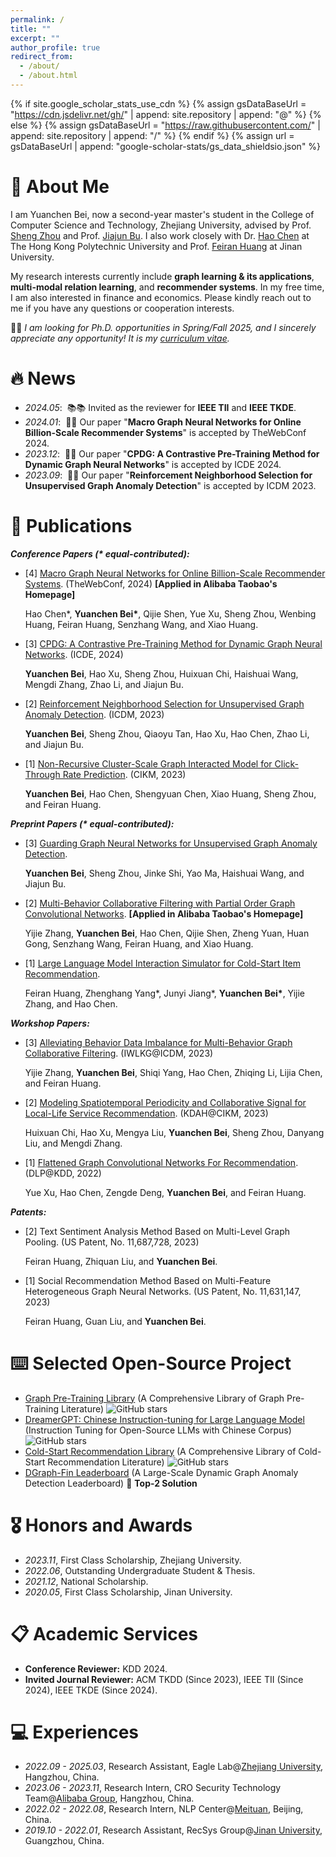 ```yaml
---
permalink: /
title: ""
excerpt: ""
author_profile: true
redirect_from: 
  - /about/
  - /about.html
---
```


{% if site.google_scholar_stats_use_cdn %}
{% assign gsDataBaseUrl = "https://cdn.jsdelivr.net/gh/" | append: site.repository | append: "@" %}
{% else %}
{% assign gsDataBaseUrl = "https://raw.githubusercontent.com/" | append: site.repository | append: "/" %}
{% endif %}
{% assign url = gsDataBaseUrl | append: "google-scholar-stats/gs_data_shieldsio.json" %}

<span class='anchor' id='about-me'></span>

# 👋 About Me
I am Yuanchen Bei, now a second-year master's student in the College of Computer Science and Technology, Zhejiang University, advised by Prof. [Sheng Zhou](https://scholar.google.com/citations?user=Ss76nMwAAAAJ&hl=zh-CN&oi=ao) and Prof. [Jiajun Bu](https://scholar.google.com/citations?user=OgZP2okAAAAJ&hl=zh-CN&oi=ao). I also work closely with Dr. [Hao Chen](https://scholar.google.com/citations?user=7oeLWT0AAAAJ&hl=zh-CN&oi=ao) at The Hong Kong Polytechnic University and Prof. [Feiran Huang](https://scholar.google.com/citations?user=of1vcxsAAAAJ&hl=zh-CN&oi=ao) at Jinan University.


My research interests currently include **graph learning & its applications**, **multi-modal relation learning**, and **recommender systems**. In my free time, I am also interested in finance and economics. Please kindly reach out to me if you have any questions or cooperation interests.

👨‍💻‍ *I am looking for Ph.D. opportunities in Spring/Fall 2025, and I sincerely appreciate any opportunity! It is my [curriculum vitae](https://github.com/YuanchenBei/yuanchenbei.github.io/blob/main/cv/resume_yuanchen.pdf).*


<span class='anchor' id='-news'></span>

# 🔥 News
- *2024.05*: &nbsp;📚📚 Invited as the reviewer for **IEEE TII** and **IEEE TKDE**.
- *2024.01*: &nbsp;🎉🎉 Our paper "**Macro Graph Neural Networks for Online Billion-Scale Recommender Systems**" is accepted by TheWebConf 2024.
- *2023.12*: &nbsp;🎉🎉 Our paper "**CPDG: A Contrastive Pre-Training Method for Dynamic Graph Neural Networks**" is accepted by ICDE 2024.
- *2023.09*: &nbsp;🎉🎉 Our paper "**Reinforcement Neighborhood Selection for Unsupervised Graph Anomaly Detection**" is accepted by ICDM 2023.


<span class='anchor' id='-publications'></span>

# 📝 Publications 

***Conference Papers (\* equal-contributed):***

- [4] [Macro Graph Neural Networks for Online Billion-Scale Recommender Systems](https://arxiv.org/pdf/2401.14939.pdf). (TheWebConf, 2024) **[Applied in Alibaba Taobao's Homepage]**

  Hao Chen\*, **Yuanchen Bei\***, Qijie Shen, Yue Xu, Sheng Zhou, Wenbing Huang, Feiran Huang, Senzhang Wang, and Xiao Huang.

- [3] [CPDG: A Contrastive Pre-Training Method for Dynamic Graph Neural Networks](https://arxiv.org/pdf/2307.02813.pdf). (ICDE, 2024)
  
  **Yuanchen Bei**, Hao Xu, Sheng Zhou, Huixuan Chi, Haishuai Wang, Mengdi Zhang, Zhao Li, and Jiajun Bu.

- [2] [Reinforcement Neighborhood Selection for Unsupervised Graph Anomaly Detection](https://ieeexplore.ieee.org/abstract/document/10415759). (ICDM, 2023)

  **Yuanchen Bei**, Sheng Zhou, Qiaoyu Tan, Hao Xu, Hao Chen, Zhao Li, and Jiajun Bu.
  
- [1] [Non-Recursive Cluster-Scale Graph Interacted Model for Click-Through Rate Prediction](https://dl.acm.org/doi/10.1145/3583780.3615180). (CIKM, 2023)
  
  **Yuanchen Bei**, Hao Chen, Shengyuan Chen, Xiao Huang, Sheng Zhou, and Feiran Huang.


***Preprint Papers (\* equal-contributed):***
- [3] [Guarding Graph Neural Networks for Unsupervised Graph Anomaly Detection](https://arxiv.org/pdf/2404.16366).

  **Yuanchen Bei**, Sheng Zhou, Jinke Shi, Yao Ma, Haishuai Wang, and Jiajun Bu.

- [2] [Multi-Behavior Collaborative Filtering with Partial Order Graph Convolutional Networks](https://arxiv.org/pdf/2402.07659.pdf). **[Applied in Alibaba Taobao's Homepage]**

  Yijie Zhang, **Yuanchen Bei**, Hao Chen, Qijie Shen, Zheng Yuan, Huan Gong, Senzhang Wang, Feiran Huang, and Xiao Huang.

- [1] [Large Language Model Interaction Simulator for Cold-Start Item Recommendation](https://arxiv.org/pdf/2402.09176.pdf).

  Feiran Huang, Zhenghang Yang\*, Junyi Jiang\*, **Yuanchen Bei\***, Yijie Zhang, and Hao Chen.

***Workshop Papers:***
- [3] [Alleviating Behavior Data Imbalance for Multi-Behavior Graph Collaborative Filtering](https://ieeexplore.ieee.org/abstract/document/10411514). (IWLKG@ICDM, 2023)

  Yijie Zhang, **Yuanchen Bei**, Shiqi Yang, Hao Chen, Zhiqing Li, Lijia Chen, and Feiran Huang.

- [2] [Modeling Spatiotemporal Periodicity and Collaborative Signal for Local-Life Service Recommendation](https://arxiv.org/pdf/2309.12565.pdf). (KDAH@CIKM, 2023)

  Huixuan Chi, Hao Xu, Mengya Liu, **Yuanchen Bei**, Sheng Zhou, Danyang Liu, and Mengdi Zhang.

- [1] [Flattened Graph Convolutional Networks For Recommendation](https://arxiv.org/pdf/2210.07769.pdf). (DLP@KDD, 2022)

  Yue Xu, Hao Chen, Zengde Deng, **Yuanchen Bei**, and Feiran Huang.

***Patents:***

- [2] Text Sentiment Analysis Method Based on Multi-Level Graph Pooling. (US Patent, No. 11,687,728, 2023)

  Feiran Huang, Zhiquan Liu, and **Yuanchen Bei**.

- [1] Social Recommendation Method Based on Multi-Feature Heterogeneous Graph Neural Networks. (US Patent, No. 11,631,147, 2023)

  Feiran Huang, Guan Liu, and **Yuanchen Bei**.

# ⌨️ Selected Open-Source Project
- [Graph Pre-Training Library](https://github.com/YuanchenBei/Awesome-Pretraining-for-Graph-Neural-Networks) (A Comprehensive Library of Graph Pre-Training Literature) ![GitHub stars](https://img.shields.io/github/stars/YuanchenBei/Awesome-Pretraining-for-Graph-Neural-Networks) 
- [DreamerGPT: Chinese Instruction-tuning for Large Language Model](https://github.com/DreamerGPT/DreamerGPT) (Instruction Tuning for Open-Source LLMs with Chinese Corpus) ![GitHub stars](https://img.shields.io/github/stars/DreamerGPT/DreamerGPT) 
- [Cold-Start Recommendation Library](https://github.com/YuanchenBei/Awesome-Cold-Start-Recommendation) (A Comprehensive Library of Cold-Start Recommendation Literature) ![GitHub stars](https://img.shields.io/github/stars/YuanchenBei/Awesome-Cold-Start-Recommendation)
- [DGraph-Fin Leaderboard](https://dgraph.xinye.com/leaderboards/dgraphfin) (A Large-Scale Dynamic Graph Anomaly Detection Leaderboard) 🥈 **Top-2 Solution**


<span class='anchor' id='-honors-and-awards'></span>

# 🎖 Honors and Awards
- *2023.11*, First Class Scholarship, Zhejiang University.
- *2022.06*, Outstanding Undergraduate Student & Thesis.
- *2021.12*, National Scholarship.
- *2020.05*, First Class Scholarship, Jinan University.


<span class='anchor' id='-educations'></span>

<!--# 📖 Educations-->
<!-- - *2022.09 - 2025.03 (expected)*, Master, [Zhejiang University](https://www.zju.edu.cn/english/), Hangzhou, China.-->
<!-- - *2018.09 - 2022.06*, Undergraduate, [Jinan University](https://english.jnu.edu.cn/), Guangzhou, China.-->


<span class='anchor' id='-academic-services'></span>

# 📋 Academic Services
- **Conference Reviewer:** KDD 2024.
- **Invited Journal Reviewer:** ACM TKDD (Since 2023), IEEE TII (Since 2024), IEEE TKDE (Since 2024).


<span class='anchor' id='-experiences'></span>

# 💻 Experiences
- *2022.09 - 2025.03*, Research Assistant, Eagle Lab@[Zhejiang University](https://www.zju.edu.cn/english/), Hangzhou, China.
- *2023.06 - 2023.11*, Research Intern, CRO Security Technology Team@[Alibaba Group](https://www.alibabagroup.com/en-US), Hangzhou, China.
- *2022.02 - 2022.08*, Research Intern, NLP Center@[Meituan](https://www.meituan.com/en-US/about-us), Beijing, China.
- *2019.10 - 2022.01*, Research Assistant, RecSys Group@[Jinan University](https://english.jnu.edu.cn/), Guangzhou, China.
